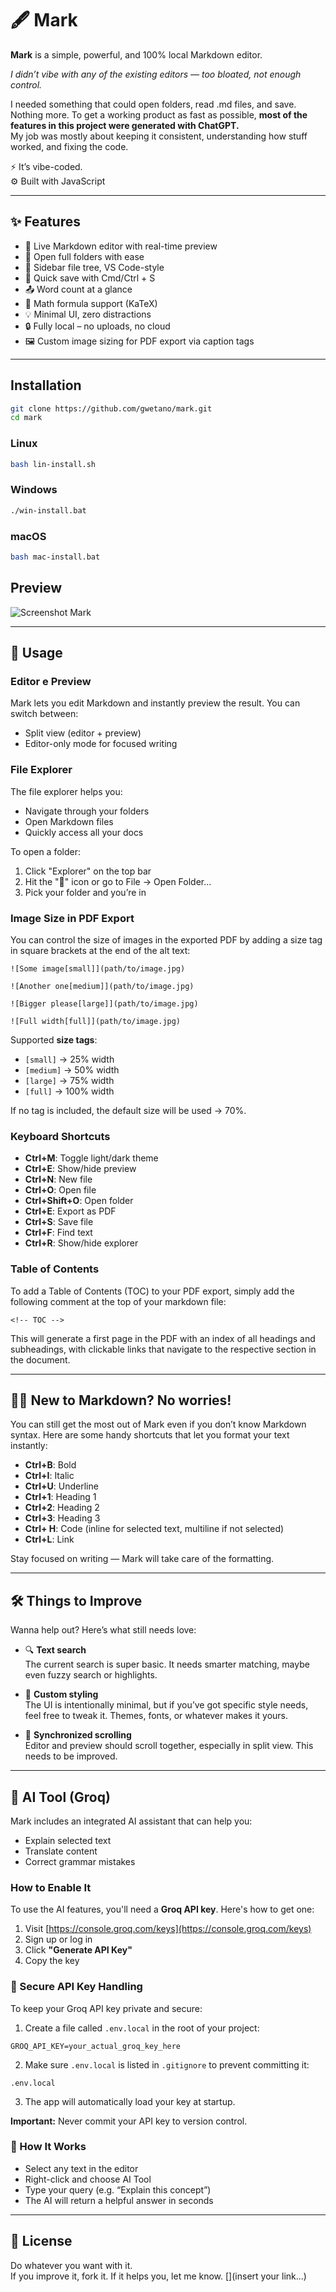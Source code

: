 # 🖋️ Mark

**Mark** is a simple, powerful, and 100% local Markdown editor.  

*I didn’t vibe with any of the existing editors — too bloated, not enough control.*

I needed something that could open folders, read .md files, and save. Nothing more. To get a working product as fast as possible, **most of the features in this project were generated with ChatGPT.**  
My job was mostly about keeping it consistent, understanding how stuff worked, and fixing the code.

⚡ It’s vibe-coded.    
⚙️ Built with JavaScript

***

## ✨ Features

- 📝 Live Markdown editor with real-time preview
- 📁 Open full folders with ease
- 📄 Sidebar file tree, VS Code-style
- 💾 Quick save with Cmd/Ctrl + S
- 📤 Word count at a glance
- 🧠 Math formula support (KaTeX)
- 💡 Minimal UI, zero distractions
- 🔒 Fully local – no uploads, no cloud
- 🖼️ Custom image sizing for PDF export via caption tags  

***

## Installation

```bash
git clone https://github.com/gwetano/mark.git
cd mark
```
### Linux
```bash
bash lin-install.sh
```
### Windows
```bash
./win-install.bat
```
### macOS
```bash
bash mac-install.bat
```

## Preview

![Screenshot Mark](./build/preview.gif)

***
## 📝 Usage

### Editor e Preview
Mark lets you edit Markdown and instantly preview the result. You can switch between:

- Split view (editor + preview)
- Editor-only mode for focused writing

### File Explorer

The file explorer helps you:
- Navigate through your folders
- Open Markdown files
- Quickly access all your docs

To open a folder:
1. Click "Explorer" on the top bar
2. Hit the "📁" icon or go to File -> Open Folder...
3. Pick your folder and you’re in

### Image Size in PDF Export

You can control the size of images in the exported PDF by adding a size tag in square brackets at the end of the alt text:

```
![Some image[small]](path/to/image.jpg)

![Another one[medium]](path/to/image.jpg)

![Bigger please[large]](path/to/image.jpg)

![Full width[full]](path/to/image.jpg)
```
Supported **size tags**:
- `[small]` -> 25% width
- `[medium]` → 50% width
- `[large]` → 75% width
- `[full]` → 100% width

If no tag is included, the default size will be used -> 70%.

### Keyboard Shortcuts

* **Ctrl+M**: Toggle light/dark theme
* **Ctrl+E**: Show/hide preview
* **Ctrl+N**: New file
* **Ctrl+O**: Open file
* **Ctrl+Shift+O**: Open folder
* **Ctrl+E**: Export as PDF
* **Ctrl+S**: Save file
* **Ctrl+F**: Find text
* **Ctrl+R**: Show/hide explorer

### Table of Contents

To add a Table of Contents (TOC) to your PDF export, simply add the following comment at the top of your markdown file:
```
<!-- TOC -->
```
This will generate a first page in the PDF with an index of all headings and subheadings, with clickable links that navigate to the respective section in the document.

***

## 🤷‍♂️ New to Markdown? No worries!

You can still get the most out of Mark even if you don’t know Markdown syntax. Here are some handy shortcuts that let you format your text instantly:

* **Ctrl+B**: Bold
* **Ctrl+I**: Italic
* **Ctrl+U**: Underline
* **Ctrl+1**: Heading 1
* **Ctrl+2**: Heading 2
* **Ctrl+3**: Heading 3
* **Ctrl+ H**: Code (inline for selected text, multiline if not selected)
* **Ctrl+L**: Link

Stay focused on writing — Mark will take care of the formatting.

***

## 🛠️ Things to Improve

Wanna help out? Here’s what still needs love:

* 🔍 **Text search**  
The current search is super basic. It needs smarter matching, maybe even fuzzy search or highlights.

* 🎨 **Custom styling**  
The UI is intentionally minimal, but if you’ve got specific style needs, feel free to tweak it. Themes, fonts, or whatever makes it yours.

* 📃 **Synchronized scrolling**    
Editor and preview should scroll together, especially in split view. This needs to be improved.

***

## 🧠 AI Tool (Groq)

Mark includes an integrated AI assistant that can help you:

* Explain selected text  
* Translate content  
* Correct grammar mistakes  

### How to Enable It

To use the AI features, you'll need a **Groq API key**. Here's how to get one:

1. Visit [https://console.groq.com/keys](https://console.groq.com/keys)  
2. Sign up or log in  
3. Click **"Generate API Key"**  
4. Copy the key

### 🔐 Secure API Key Handling

To keep your Groq API key private and secure:

1. Create a file called `.env.local` in the root of your project:
```
GROQ_API_KEY=your_actual_groq_key_here
```

2. Make sure `.env.local` is listed in `.gitignore` to prevent committing it:
```
.env.local
```

3. The app will automatically load your key at startup.

**Important:** Never commit your API key to version control.

### 💬 How It Works

* Select any text in the editor
* Right-click and choose AI Tool
* Type your query (e.g. “Explain this concept”)
* The AI will return a helpful answer in seconds

***

## 📜 License

Do whatever you want with it.    
If you improve it, fork it. If it helps you, let me know.
[](insert your link...)
